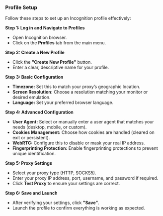### **Profile Setup** ###

Follow these steps to set up an Incognition profile effectively:

**Step 1: Log in and Navigate to Profiles**
- Open Incognition browser.
- Click on the **Profiles** tab from the main menu.

**Step 2: Create a New Profile**
- Click the **"Create New Profile"** button.
- Enter a clear, descriptive name for your profile.

**Step 3: Basic Configuration**
- **Timezone:** Set this to match your proxy’s geographic location.
- **Screen Resolution:** Choose a resolution matching your monitor or desired emulation.
- **Language:** Set your preferred browser language.

**Step 4: Advanced Configuration**
- **User Agent:** Select or manually enter a user agent that matches your needs (desktop, mobile, or custom).
- **Cookies Management:** Choose how cookies are handled (cleared on exit or persistent).
- **WebRTC:** Configure this to disable or mask your real IP address.
- **Fingerprinting Protection:** Enable fingerprinting protections to prevent unique identification.

**Step 5: Proxy Settings**
- Select your proxy type (HTTP, SOCKS5).
- Enter your proxy IP address, port, username, and password if required.
- Click **Test Proxy** to ensure your settings are correct.

**Step 6: Save and Launch**
- After verifying your settings, click **"Save"**.
- Launch the profile to confirm everything is working as expected.